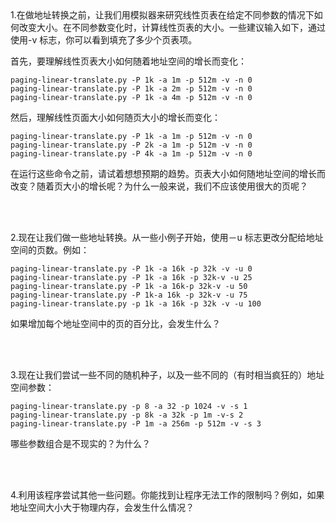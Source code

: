 <br/>
<br/>

1.在做地址转换之前，让我们用模拟器来研究线性页表在给定不同参数的情况下如何改变大小。在不同参数变化时，计算线性页表的大小。一些建议输入如下，通过使用-v 标志，你可以看到填充了多少个页表项。

首先，要理解线性页表大小如何随着地址空间的增长而变化：

```shell script
paging-linear-translate.py -P 1k -a 1m -p 512m -v -n 0
paging-linear-translate.py -P 1k -a 2m -p 512m -v -n 0
paging-linear-translate.py -P 1k -a 4m -p 512m -v -n 0
```


然后，理解线性页面大小如何随页大小的增长而变化：
```shell script
paging-linear-translate.py -P 1k -a 1m -p 512m -v -n 0
paging-linear-translate.py -P 2k -a 1m -p 512m -v -n 0
paging-linear-translate.py -P 4k -a 1m -p 512m -v -n 0
```

在运行这些命令之前，请试着想想预期的趋势。页表大小如何随地址空间的增长而改变？随着页大小的增长呢？为什么一般来说，我们不应该使用很大的页呢？

<br/>
<br/>

2.现在让我们做一些地址转换。从一些小例子开始，使用－u 标志更改分配给地址空间的页数。例如：

```shell script
paging-linear-translate.py -P 1k -a 16k -p 32k -v -u 0
paging-linear-translate.py -P 1k -a 16k -p 32k-v -u 25
paging-linear-translate.py -P 1k -a 16k-p 32k-v -u 50
paging-linear-translate.py -P 1k-a 16k -p 32k-v -u 75
paging-linear-translate.py -p 1k -a 16k -p 32k -v -u 100
```


如果增加每个地址空间中的页的百分比，会发生什么？

<br/>
<br/>

3.现在让我们尝试一些不同的随机种子，以及一些不同的（有时相当疯狂的）地址空间参数：

```shell script
paging-linear-translate.py -p 8 -a 32 -p 1024 -v -s 1
paging-linear-translate.py -p 8k -a 32k -p 1m -v-s 2
paging-linear-translate.py -P 1m -a 256m -p 512m -v -s 3
```


哪些参数组合是不现实的？为什么？

<br/>
<br/>

4.利用该程序尝试其他一些问题。你能找到让程序无法工作的限制吗？例如，如果地址空间大小大于物理内存，会发生什么情况？